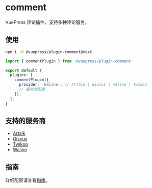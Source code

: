 # comment

<NpmBadge package="@vuepress/plugin-comment" />

VuePress 评论插件，支持多种评论服务。

## 使用

```bash
npm i -D @vuepress/plugin-comment@next
```

```ts title=".vuepress/config.ts"
import { commentPlugin } from '@vuepress/plugin-comment'

export default {
  plugins: [
    commentPlugin({
      provider: 'Waline', // Artalk | Giscus | Waline | Twikoo
      // 服务商配置
    }),
  ],
}
```

## 支持的服务商

- [Artalk](./artalk/)
- [Giscus](./giscus/)
- [Twikoo](./twikoo/)
- [Waline](./waline/)

## 指南

详细配置请查看[指南](./guide.md)。
